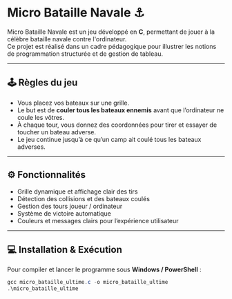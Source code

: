 # Micro Bataille Navale ⚓

Micro Bataille Navale est un jeu développé en **C**, permettant de jouer à la célèbre bataille navale contre l'ordinateur.  
Ce projet est réalisé dans un cadre pédagogique pour illustrer les notions de programmation structurée et de gestion de tableau.

---

## 🕹️ Règles du jeu

- Vous placez vos bateaux sur une grille.  
- Le but est de **couler tous les bateaux ennemis** avant que l’ordinateur ne coule les vôtres.  
- À chaque tour, vous donnez des coordonnées pour tirer et essayer de toucher un bateau adverse.  
- Le jeu continue jusqu’à ce qu’un camp ait coulé tous les bateaux adverses.

---

## ⚙️ Fonctionnalités

- Grille dynamique et affichage clair des tirs  
- Détection des collisions et des bateaux coulés  
- Gestion des tours joueur / ordinateur  
- Système de victoire automatique  
- Couleurs et messages clairs pour l’expérience utilisateur

---

## 💻 Installation & Exécution

Pour compiler et lancer le programme sous **Windows / PowerShell** :

```powershell
gcc micro_bataille_ultime.c -o micro_bataille_ultime
.\micro_bataille_ultime

